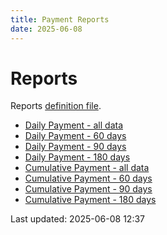 ```yaml
---
title: Payment Reports
date: 2025-06-08
---
```


# Reports

Reports [definition file](/conf/reports/payments.yml).

* [Daily Payment - all data](/pages/reports/payments/Daily-Payment.html)
* [Daily Payment - 60 days](/pages/reports/payments/Daily-Payment-60-Days.html)
* [Daily Payment - 90 days](/pages/reports/payments/Daily-Payment-90-Days.html)
* [Daily Payment - 180 days](/pages/reports/payments/Daily-Payment-180-Days.html)
* [Cumulative Payment - all data](/pages/reports/payments/Cumulative-Payment.html)
* [Cumulative Payment - 60 days](/pages/reports/payments/Cumulative-Payment-60-Days.html)
* [Cumulative Payment - 90 days](/pages/reports/payments/Cumulative-Payment-90-Days.html)
* [Cumulative Payment - 180 days](/pages/reports/payments/Cumulative-Payment-180-Days.html)

Last updated: 2025-06-08 12:37
